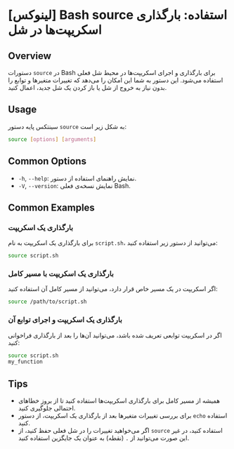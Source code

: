# [لینوکس] Bash source استفاده: بارگذاری اسکریپت‌ها در شل

## Overview
دستورات `source` در Bash برای بارگذاری و اجرای اسکریپت‌ها در محیط شل فعلی استفاده می‌شود. این دستور به شما این امکان را می‌دهد که تغییرات متغیرها و توابع را بدون نیاز به خروج از شل یا باز کردن یک شل جدید، اعمال کنید.

## Usage
سینتکس پایه دستور `source` به شکل زیر است:

```bash
source [options] [arguments]
```

## Common Options
- `-h`, `--help`: نمایش راهنمای استفاده از دستور.
- `-V`, `--version`: نمایش نسخه‌ی فعلی Bash.

## Common Examples

### بارگذاری یک اسکریپت
برای بارگذاری یک اسکریپت به نام `script.sh`، می‌توانید از دستور زیر استفاده کنید:

```bash
source script.sh
```

### بارگذاری یک اسکریپت با مسیر کامل
اگر اسکریپت در یک مسیر خاص قرار دارد، می‌توانید از مسیر کامل آن استفاده کنید:

```bash
source /path/to/script.sh
```

### بارگذاری یک اسکریپت و اجرای توابع آن
اگر در اسکریپت توابعی تعریف شده باشد، می‌توانید آن‌ها را بعد از بارگذاری فراخوانی کنید:

```bash
source script.sh
my_function
```

## Tips
- همیشه از مسیر کامل برای بارگذاری اسکریپت‌ها استفاده کنید تا از بروز خطاهای احتمالی جلوگیری کنید.
- برای بررسی تغییرات متغیرها بعد از بارگذاری یک اسکریپت، از دستور `echo` استفاده کنید.
- اگر می‌خواهید تغییرات را در شل فعلی حفظ کنید، از `source` استفاده کنید، در غیر این صورت می‌توانید از `.` (نقطه) به عنوان یک جایگزین استفاده کنید.